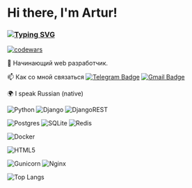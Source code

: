 # Hi there, I'm Artur!
### [![Typing SVG](https://readme-typing-svg.herokuapp.com?font=Fira+Code&pause=1000&color=0A222C&random=false&width=435&lines=Python+Backend+Developer)](https://git.io/typing-svg)

[![codewars](https://www.codewars.com/users/z_a_i/badges/small)](https://www.codewars.com/users/z_a_i)

🌱 Начинающий web разработчик.

📫 Как со мной связаться [![Telegram Badge](https://img.shields.io/badge/-Artur-blue?style=flat&logo=Telegram&logoColor=white)](https://t.me/z_a_i77) [![Gmail Badge](https://img.shields.io/badge/-Gmail-red?style=flat&logo=Gmail&logoColor=white)](mailto:artziga77@gmail.com)


🌍 I speak Russian (native)

![Python](https://img.shields.io/badge/python-3670A0?style=for-the-badge&logo=python&logoColor=ffdd54)
![Django](https://img.shields.io/badge/django-%23092E20.svg?style=for-the-badge&logo=django&logoColor=white)
![DjangoREST](https://img.shields.io/badge/DJANGO-REST-ff1709?style=for-the-badge&logo=django&logoColor=white&color=ff1709&labelColor=gray)

![Postgres](https://img.shields.io/badge/postgres-%23316192.svg?style=for-the-badge&logo=postgresqurl&logoColor=white)
![SQLite](https://img.shields.io/badge/sqlite-%2307405e.svg?style=for-the-badge&logo=sqlite&logoColor=white)
![Redis](https://img.shields.io/badge/redis-%23DD0031.svg?style=for-the-badge&logo=redis&logoColor=white)

![Docker](https://img.shields.io/badge/docker-%230db7ed.svg?style=for-the-badge&logo=docker&logoColor=white)

![HTML5](https://img.shields.io/badge/html5-%23E34F26.svg?style=for-the-badge&logo=html5&logoColor=white)

![Gunicorn](https://img.shields.io/badge/gunicorn-%298729.svg?style=for-the-badge&logo=gunicorn&logoColor=white)
![Nginx](https://img.shields.io/badge/nginx-%23009639.svg?style=for-the-badge&logo=nginx&logoColor=white)


![Top Langs](https://github-readme-stats.vercel.app/api/top-langs/?username=artziga&layout=compact)
